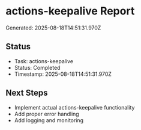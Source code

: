 # actions-keepalive Report

Generated: 2025-08-18T14:51:31.970Z

## Status
- Task: actions-keepalive
- Status: Completed
- Timestamp: 2025-08-18T14:51:31.970Z

## Next Steps
- Implement actual actions-keepalive functionality
- Add proper error handling
- Add logging and monitoring
